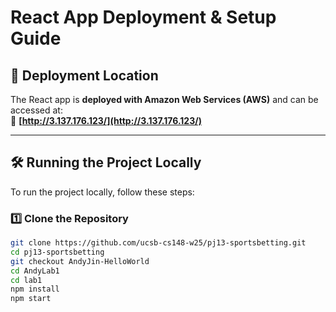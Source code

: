 # React App Deployment & Setup Guide

## 📍 Deployment Location
The React app is **deployed with Amazon Web Services (AWS)** and can be accessed at:  
🔗 **[http://3.137.176.123/](http://3.137.176.123/)**

---

## 🛠️ Running the Project Locally
To run the project locally, follow these steps:

### **1️⃣ Clone the Repository**
```sh
git clone https://github.com/ucsb-cs148-w25/pj13-sportsbetting.git
cd pj13-sportsbetting
git checkout AndyJin-HelloWorld
cd AndyLab1
cd lab1
npm install
npm start


